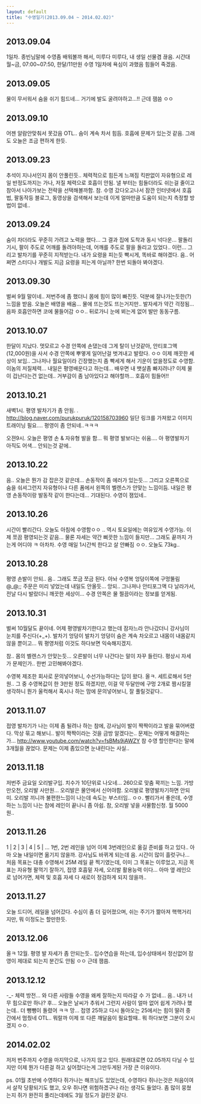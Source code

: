 ```yaml
---
layout: default
title: "수영일기(2013.09.04 ~ 2014.02.02)"
---
```



## 2013.09.04
1일차. 종빈님말에 수영좀 배워볼까 해서, 미루다 미루다, 내 생일 선물겸 끊음.
시간대 월~금, 07:00~07:50, 한달/11만원
수영 1일차에 욕심이 과했음 힘들어 죽겠음.


## 2013.09.05
물이 무서워서 숨을 쉬기 힘드네…
거기에 발도 굴려야하고…!!
근데 잼씀 ㅇㅇ


## 2013.09.10
어젠 알람안맞춰서 못갔음 OTL..
숨이 계속 차서 힘듬. 호흡에 문제가 있는것 같음. 그래도 오늘은 조금 편하게 한듯.


## 2013.09.23
추석이 지나서인지 몸이 안풀린듯.. 체력적으로 힘든게 느껴짐
킥판없이 자유형으로 레일 반정도까지는 가나, 저질 체력으로 호흡이 안됨.
낼 부터는 힘들더라도 쉬는걸 줄이고 참아서 나아가보는 전략을 선택해볼까함.
참. 수영 갔다오고나서 잠깐 인터넷에서 호흡법, 팔동작등 블로그, 동영상을 검색해서 보는데 이게 얼마만큼 도움이 되는지 측정할 방법이 없네..


## 2013.09.24
숨이 차더라도 꾸준히 가려고 노력을 했다... 그 결과 집에 도착과 동시 넉다운…
팔돌리기시, 팔이 주도로 어깨를 돌려야하는데, 어깨를 주도로 팔을 돌리고 있었다.. 이런...
그리고 발차기를 꾸준히 지적받는다. 내가 요령을 피는듯 빡시게, 똑바로 해야겠다.
음.. 어쩌면 스터디나 개발도 지금 요령을 피는게 아닐까? 한번 되돌아 봐야겠다.


## 2013.09.30
벌써 9월 말이네.. 저번주에 좀 했더니 몸에 힘이 많이 빠진듯. 덕분에 잘나가는듯한(?) 느낌을 받음.
오늘은 배영을 배움... 물에 뜨는것도 뜨는거지만.. 발자세가 약간 걱정됨…
음파 호흡안하면 코에 물들어감 ㅇㅇ.. 뒤로가니 눈에 뵈는게 없어 발만 동동구름.


## 2013.10.07
한달이 지났다.
멋모르고 수경 안쪽에 손댔는데 그게 탈이 난것같아, 안티포그액(12,000원)을 사서 수경 안쪽에 뿌옇게 일어난걸 벗겨내고 발랐다. ㅇㅇ 이제 깨끗한 세상이 보임.. 그나저나 월요일이라 긴장했는지 좀 빡세게 해서 기운이 없을정도로 수영함. 이놈의 저질체력... 내일은 평영배운다고 하는데... 배우면 내 뱃살좀 빠지려나? 이제 물이 겁난다는건 없는데.. 거부감이 좀 남아있다고 해야할까... 호흡이 힘들어!!


## 2013.10.21
새벽1시.
평영 발차기가 좀 안됨. .
http://blog.naver.com/purukpuruk/120158703960
일단 링크를 가져왔고 이미지 트래이닝 필요.... 평영이 좀 안되네..ㅋㅋㅋ


오젼9시.
오늘은 평영 손 & 자유형 발을 함... 뭐 평영 발보다는 쉬움.... 아 평영발차기 아직도 어색... 안되는것 같에..


## 2013.10.22
음.. 오늘은 뭔가 감 잡은것 같은데... 손동작이 좀 에러가 있는듯…
그리고 오른쪽으로 숨을 숴셔그런지 자유형이나 다른 폼에서 왼쪽의 벨렌스가 안맞는 느낌이듬.
내일은 평영 손동작이랑 발동작 같이 한다는데... 기대된다.
수영이 잼있네..


## 2013.10.26
시간이 빨리간다.
오늘도 아침에 수영함ㅇㅇ .. 역시 토요일에는 여유있게 수영가능. 이제 쪼끔 평영되는것 같음…
물론 자세는 약간 삐끗한 느낌이 들지만... 그래도 끝까지 가는게 어디야 ㅋ
아차차. 수영 매일 1시간씩 한다고 살 안빠짐 ㅇㅇ. 오늘도 73kg..


## 2013.10.28
평영 손발이 안되.. 음.. 그래도 쪼금 쪼금 된다. 아놔 수영복 엉덩이쪽에 구멍뚤림 @_@;;
주문은 미리 넣었는데 내일도 안올듯... 앙되..
그나져나 안티포그액 다 날라가서, 전날 다시 발랐더니 깨끗한 세상이…
수경 안쪽은 물 찔끔이라는 정보를 얻게됨.


## 2013.10.31
벌써 10월달도 끝이네. 어제 평영발차기한다고 했는데 잠자느라 안나갔더니 강사님이 눈치를 주신다(+_+).
발차기 엉덩이 발차기 엉덩이 숨은 계속 차오르고 내몸이 내몸같지 않을 뿐이고... 뭐 평영처럼 이것도 하다보면 익숙해지겠지.

참.. 몸의 벨렌스가 안맞는듯... 오른발이 너무 나간다는 말이 자꾸 들린다.
평상시 자세가 문제인가.. 한번 고민해봐야겠다.

수영복 제조한 회사로 문의넣어보니, 수선가능하다는 답이 왔다. 올ㅋ. 세트로해서 5만원.. 그 중 수영복값이 한 3만원 정도 하겠지만, 이걸 약 두달만에 구멍 2개로 짬시킬껄 생각하니 뭔가 울컥해서 혹시나 하는 맘에 문의넣어보니, 잘 풀릴것같다..


## 2013.11.07
접영 발차기가 나는 이제 좀 될려나 하는 참에, 강사님이 발이 짝짝이라고 발을 묶어버렸다.
막상 묶고 해보니.. 발이 짝짝이라는 것을 금방 알겠다는.. 문제는 어떻게 해결하는가…
http://www.youtube.com/watch?v=fsBMs9iAWZY
참 수영 할인한다는 말에 3개월을 끊었다. 문제는 이제 좀있으면 눈내린다는 사실..


## 2013.11.18
저번주 금요일 오리발구입. 치수가 10단위로 나오네... 260으로 맞춤 꽉끼는 느낌.
가방 만오천, 오리발 사만원...
오리발은 물안에서 신어야함. 오리발로 평영발차기하면 안되미.
오리발 끼니까 불편한느낌이 나는데 속도는 부스터임.. ㅇㅇ.
빨리가서 좋은데, 수영하는 느낌이 나는 참에 레인이 끝나니 좀 아쉽.
참, 오리발 넣을 사물함신청. 월 5000원..


## 2013.11.26

1 | 2 | 3 | 4 | 5 | …
1번, 2번 레인을 넘어 이제 3번레인으로 옮길 준비를 하고 있다.. 아마 오늘 내일이면 옮기지 않을까. 강사님도 바뀌게 되는데 음. 시간이 많이 흘럿구나…
처음 목표는 대충 수영해서 25M 레일 끝 찍기였는데, 이미 그 목표는 이루었고,
지금 목표는 자유형 팔꺽기 잘하기, 접영 호흡밑 자세, 오리발 활용능력 이다…
아마 옆 레인으로 넘어가면, 체력 및 호흡 자세 다 새로이 정검하게 되지 않을까..


## 2013.11.27
오늘 드디어, 레일을 넘어갔다. 수심이 좀 더 깊어졌으며, 쉬는 주기가 짦아져 핵핵거리지만, 뭐 이정도는 할만한듯.


## 2013.12.06
올ㅋ 12월.
평영 발 자세가 좀 안되는듯.. 입수연습을 하는데, 입수상태에서 정신없어 잠영이 제대로 되는지 분간도 안됨 ㅇㅇ 근데 잼씀.


## 2013.12.12
-_- 체력 방전... 와 다른 사람들 수영을 왜케 잘하는지 따라갈 수 가 없네... 음.. 내가 너무 힘으로만 하나? 후... 오늘은 날씨가 추워서 그런지 사람이 얼마 없어 쉽게 가려나 했는데.. 더 뺑뺑이 돌렸어 ㅋㅋ 망... 접영 25하고 다시 돌아오는 25에서는 힘이 딸려 중간에서 멈줬네 OTL.. 뭐랄까 이제 또 다른 깨달음이 필요할때.. 뭐 하다보면 그분이 오시겠지 ㅇㅇ.


## 2014.02.02
저저 번주까지 수영을 마지막으로, 나가지 않고 있다.
원래대로면 02.05까지 다닐 수 있지만 이제 뭔가 다른걸 하고 싶어젔다는게 그만두게된 가장 큰 이유이다.


ps. 01월 초반에 수영하다 쥐가나는 해프닝도 있었는데, 수영하다 쥐나는것은 처음이여서 살작 당황되기도 했고, 오우 쥐나면 위험하겠구나 라는 생각도 들었다. 좀 많이 뭉쳤는지 쥐가 완전히 풀리는데에도 3일 정도가 걸린것 같다.
